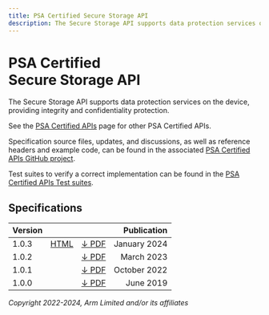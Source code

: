 ```yaml
---
title: PSA Certified Secure Storage API
description: The Secure Storage API supports data protection services on the device, providing integrity and confidentiality protection
---
```


<!--
SPDX-FileCopyrightText: Copyright 2022-2024 Arm Limited and/or its affiliates <open-source-office@arm.com>
SPDX-License-Identifier: CC-BY-SA-4.0
-->

# PSA Certified<br />Secure Storage API

The Secure Storage API supports data protection services on the device, providing integrity and confidentiality protection.

See the [PSA Certified APIs][psa-api] page for other PSA Certified APIs.

Specification source files, updates, and discussions, as well as reference headers and example code, can be found in the associated [PSA Certified APIs GitHub project][psa-api-gh].

Test suites to verify a correct implementation can be found in the [PSA Certified APIs Test suites][psa-api-ats].

[psa-api]:          ../
[psa-api-gh]:       https://github.com/arm-software/psa-api
[psa-api-ats]:      https://github.com/ARM-software/psa-arch-tests/tree/main/api-tests/dev_apis

## Specifications

Version | | | Publication
-|-|-|-:
1.0.3 | [HTML][1-0-html] | [&darr; PDF][1-0-3-pdf] | January 2024
1.0.2 | | [&darr; PDF][1-0-2-pdf] | March 2023
1.0.1 | | [&darr; PDF][1-0-1-pdf] | October 2022
1.0.0 | | [&darr; PDF][1-0-0-pdf] | June 2019

[1-0-html]:             1.0/
[1-0-3-pdf]:            1.0/IHI0087-PSA_Certified_Secure_Storage_API-1.0.3.pdf
[1-0-2-pdf]:            1.0/IHI0087-PSA_Certified_Secure_Storage_API-1.0.2.pdf
[1-0-1-pdf]:            1.0/IHI0087-PSA_Certified_Secure_Storage_API-1.0.1.pdf
[1-0-0-pdf]:            1.0/IHI0087-PSA_Storage_API-1.0.0.pdf

*Copyright 2022-2024, Arm Limited and/or its affiliates*
